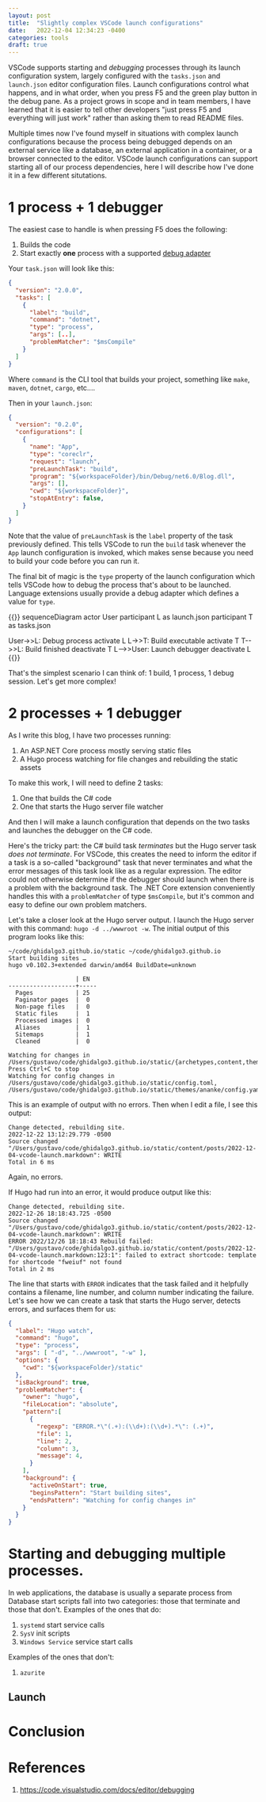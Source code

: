 ```yaml
---
layout: post
title:  "Slightly complex VSCode launch configurations"
date:   2022-12-04 12:34:23 -0400
categories: tools
draft: true
---
```


VSCode supports starting and *debugging* processes through its launch configuration system, largely configured with the `tasks.json` and `launch.json` editor configuration files.
Launch configurations control what happens, and in what order, when you press F5 and the green play button in the debug pane.
As a project grows in scope and in team members, I have learned that it is easier to tell other developers "just press F5 and everything will just work" rather than asking them to read README files.

Multiple times now I've found myself in situations with complex launch configurations because the process being debugged depends on an external service like a database, an external application in a container, or a browser connected to the editor.
VSCode launch configurations can support starting all of our process dependencies, here I will describe how I've done it in a few different situtations.

# 1 process + 1 debugger
The easiest case to handle is when pressing F5 does the following:
1. Builds the code
2. Start exactly **one** process with a supported [debug adapter](https://microsoft.github.io/debug-adapter-protocol/)

Your `task.json` will look like this:
```json
{
  "version": "2.0.0",
  "tasks": [
    {
      "label": "build",
      "command": "dotnet",
      "type": "process",
      "args": [..],
      "problemMatcher": "$msCompile"
    }
  ]
}
```
Where `command` is the CLI tool that builds your project, something like `make`, `maven`, `dotnet`, `cargo`, etc.... 

Then in your `launch.json`:
```json
{
  "version": "0.2.0",
  "configurations": [
    {
      "name": "App",
      "type": "coreclr",
      "request": "launch",
      "preLaunchTask": "build",
      "program": "${workspaceFolder}/bin/Debug/net6.0/Blog.dll",
      "args": [],
      "cwd": "${workspaceFolder}",
      "stopAtEntry": false,
    }
  ]
}
```

Note that the value of `preLaunchTask` is the `label` property of the task previously defined.
This tells VSCode to run the `build` task whenever the `App` launch configuration is invoked, which makes sense because you need to build your code before you can run it.

The final bit of magic is the `type` property of the launch configuration which tells VSCode how to debug the process that's about to be launched.
Language extensions usually provide a debug adapter which defines a value for `type`.

{{<mermaid>}}
sequenceDiagram
  actor User
  participant L as launch.json
  participant T as tasks.json

  User->>L: Debug process
  activate L
  L->>T: Build executable
  activate T
  T-->>L: Build finished
  deactivate T
  L-->>User: Launch debugger
  deactivate L
{{</mermaid>}}

That's the simplest scenario I can think of: 1 build, 1 process, 1 debug session.
Let's get more complex!

# 2 processes + 1 debugger
As I write this blog, I have two processes running: 
1. An ASP.NET Core process mostly serving static files 
1. A Hugo process watching for file changes and rebuilding the static assets

To make this work, I will need to define 2 tasks:
1. One that builds the C# code
1. One that starts the Hugo server file watcher

And then I will make a launch configuration that depends on the two tasks and launches the debugger on the C# code. 

Here's the tricky part: the C# build task _terminates_ but the Hugo server task _does not terminate_.
For VSCode, this creates the need to inform the editor if a task is a so-called "background" task that never terminates and what the error messages of this task look like as a regular expression.
The editor could not otherwise determine if the debugger should launch when there is a problem with the background task.
The .NET Core extension conveniently handles this with a `problemMatcher` of type `$msCompile`, but it's common and easy to define our own problem matchers.

Let's take a closer look at the Hugo server output.
I launch the Hugo server with this command: `hugo -d ../wwwroot -w`.
The initial output of this program looks like this:
```
~/code/ghidalgo3.github.io/static ~/code/ghidalgo3.github.io
Start building sites … 
hugo v0.102.3+extended darwin/amd64 BuildDate=unknown

                   | EN  
-------------------+-----
  Pages            | 25  
  Paginator pages  |  0  
  Non-page files   |  0  
  Static files     |  1  
  Processed images |  0  
  Aliases          |  1  
  Sitemaps         |  1  
  Cleaned          |  0  

Watching for changes in /Users/gustavo/code/ghidalgo3.github.io/static/{archetypes,content,themes}
Press Ctrl+C to stop
Watching for config changes in /Users/gustavo/code/ghidalgo3.github.io/static/config.toml, /Users/gustavo/code/ghidalgo3.github.io/static/themes/ananke/config.yaml
```

This is an example of output with no errors.
Then when I edit a file, I see this output:

```
Change detected, rebuilding site.
2022-12-22 13:12:29.779 -0500
Source changed "/Users/gustavo/code/ghidalgo3.github.io/static/content/posts/2022-12-04-vcode-launch.markdown": WRITE
Total in 6 ms
```
Again, no errors.

If Hugo had run into an error, it would produce output like this:
```
Change detected, rebuilding site.
2022-12-26 18:18:43.725 -0500
Source changed "/Users/gustavo/code/ghidalgo3.github.io/static/content/posts/2022-12-04-vcode-launch.markdown": WRITE
ERROR 2022/12/26 18:18:43 Rebuild failed: "/Users/gustavo/code/ghidalgo3.github.io/static/content/posts/2022-12-04-vcode-launch.markdown:123:1": failed to extract shortcode: template for shortcode "fweiuf" not found
Total in 2 ms
```

The line that starts with `ERROR` indicates that the task failed and it helpfully contains a filename, line number, and column number indicating the failure.
Let's see how we can create a task that starts the Hugo server, detects errors, and surfaces them for us:

```json
{
  "label": "Hugo watch",
  "command": "hugo",
  "type": "process",
  "args": [ "-d", "../wwwroot", "-w" ],
  "options": {
    "cwd": "${workspaceFolder}/static"
  },
  "isBackground": true,
  "problemMatcher": {
    "owner": "hugo",
    "fileLocation": "absolute",
    "pattern":[
      {
        "regexp": "ERROR.*\"(.+):(\\d+):(\\d+).*\": (.+)",
        "file": 1,
        "line": 2,
        "column": 3,
        "message": 4,
      }
    ],
    "background": {
      "activeOnStart": true,
      "beginsPattern": "Start building sites",
      "endsPattern": "Watching for config changes in"
    }
  }
}
```


# Starting and debugging multiple processes.
In web applications, the database is usually a separate process from 
Database start scripts fall into two categories: those that terminate and those that don't.
Examples of the ones that do:
1. `systemd` start service calls
1. `SysV` init scripts
1. `Windows Service` service start calls

Examples of the ones that don't:
1. `azurite`

## Launch

# Conclusion

# References
1. https://code.visualstudio.com/docs/editor/debugging
